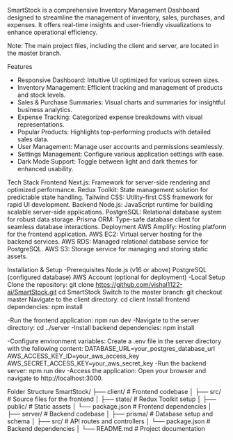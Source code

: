 SmartStock is a comprehensive Inventory Management Dashboard designed to streamline the management of inventory, sales, purchases,       and expenses. It offers real-time insights and user-friendly visualizations to enhance operational efficiency.

Note: The main project files, including the client and server, are located in the master branch.

Features
  - Responsive Dashboard: Intuitive UI optimized for various screen sizes.
  - Inventory Management: Efficient tracking and management of products and stock levels.
  - Sales & Purchase Summaries: Visual charts and summaries for insightful business analytics.
  - Expense Tracking: Categorized expense breakdowns with visual representations.
  - Popular Products: Highlights top-performing products with detailed sales data.
  - User Management: Manage user accounts and permissions seamlessly.
  - Settings Management: Configure various application settings with ease.
  - Dark Mode Support: Toggle between light and dark themes for enhanced usability.

Tech Stack
Frontend
    Next.js: Framework for server-side rendering and optimized performance.
    Redux Toolkit: State management solution for predictable state handling.
    Tailwind CSS: Utility-first CSS framework for rapid UI development.
Backend
    Node.js: JavaScript runtime for building scalable server-side applications.
    PostgreSQL: Relational database system for robust data storage.
    Prisma ORM: Type-safe database client for seamless database interactions.
    Deployment
    AWS Amplify: Hosting platform for the frontend application.
    AWS EC2: Virtual server hosting for the backend services.
    AWS RDS: Managed relational database service for PostgreSQL.
    AWS S3: Storage service for managing and storing static assets.

Installation & Setup
  -Prerequisites
    Node.js (v16 or above)
    PostgreSQL (configured database)
    AWS Account (optional for deployment)
  -Local Setup
    Clone the repository:
      git clone https://github.com/vishal1122-ai/SmartStock.git
      cd SmartStock
    Switch to the master branch:
      git checkout master
    Navigate to the client directory:
      cd client
    Install frontend dependencies:
      npm install
    
  -Run the frontend application:
      npm run dev
  -Navigate to the server directory:
      cd ../server
  -Install backend dependencies:
      npm install
    
  -Configure environment variables: 
      Create a .env file in the server directory with the following content:
        DATABASE_URL=your_postgres_database_url
        AWS_ACCESS_KEY_ID=your_aws_access_key
        AWS_SECRET_ACCESS_KEY=your_aws_secret_key
  -Run the backend server:
      npm run dev
  -Access the application: 
      Open your browser and navigate to http://localhost:3000.

Folder Structure
SmartStock/
├── client/                 # Frontend codebase
│   ├── src/                # Source files for the frontend
│   ├── state/              # Redux Toolkit setup
│   ├── public/             # Static assets
│   └── package.json        # Frontend dependencies
│
├── server/                 # Backend codebase
│   ├── prisma/             # Database setup and schema
│   ├── src/                # API routes and controllers
│   └── package.json        # Backend dependencies
│
└── README.md               # Project documentation

